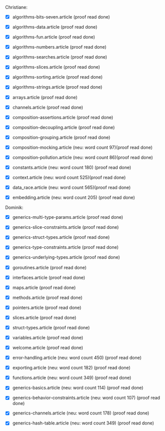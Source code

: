 Christiane:

- [x] algorithms-bits-seven.article (proof read done)

- [x] algorithms-data.article (proof read done)

- [x] algorithms-fun.article (proof read done)

- [x] algorithms-numbers.article (proof read done)

- [x] algorithms-searches.article (proof read done)

- [x] algorithms-slices.article (proof read done)

- [x] algorithms-sorting.article (proof read done)

- [x] algorithms-strings.article (proof read done)

- [x] arrays.article (proof read done)

- [x] channels.article (proof read done)

- [x] composition-assertions.article (proof read done)

- [x] composition-decoupling.article (proof read done)

- [x] composition-grouping.article (proof read done)

- [x] composition-mocking.article (neu: word count 97)(proof read done)

- [x] composition-pollution.article (neu: word count 86)(proof read done)

- [x] constants.article (neu: word count 180) (proof read done)

- [x] context.article (neu: word count 525)(proof read done)

- [x] data_race.article (neu: word count 565)(proof read done)

- [x] embedding.article (neu: word count 205) (proof read done)

Dominik:

- [x] generics-multi-type-params.article (proof read done)

- [x] generics-slice-constraints.article (proof read done)

- [x] generics-struct-types.article (proof read done)

- [x] generics-type-constraints.article (proof read done)

- [x] generics-underlying-types.article (proof read done)

- [x] goroutines.article (proof read done)

- [x] interfaces.article (proof read done)

- [x] maps.article (proof read done)

- [x] methods.article (proof read done)

- [x] pointers.article (proof read done)

- [x] slices.article (proof read done)

- [x] struct-types.article (proof read done)

- [x] variables.article (proof read done)

- [x] welcome.article (proof read done)

- [x] error-handling.article (neu: word count 450) (proof read done)

- [x] exporting.article (neu: word count 182) (proof read done)

- [x] functions.article (neu: word count 349) (proof read done)

- [x] generics-basics.article (neu: word count 114) (proof read done)

- [x] generics-behavior-constraints.article (neu: word count 107) (proof read done)

- [x] generics-channels.article (neu: word count 178) (proof read done)

- [x] generics-hash-table.article (neu: word count 349) (proof read done)
